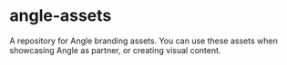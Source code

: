 # angle-assets
A repository for Angle branding assets. You can use these assets when showcasing Angle as partner, or creating visual content. 
